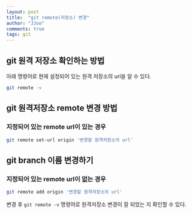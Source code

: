 ```yaml
---
layout: post
title:  "git remote(저장소) 변경"
author: "JJoo"
comments: true
tags: git
---
```


## git 원격 저장소 확인하는 방법 

아래 명령어로 현재 설정되어 있는 원격 저장소의 url을 알 수 있다. 

```bash
git remote -v
```


## git 원격저장소 remote 변경 방법 

### 지정되어 있는 remote url이 있는 경우

```bash
git remote set-url origin '변경할 원격저장소의 url'
```

## git branch 이름 변경하기 

### 지정되어 있는 remote url이 없는 경우

```bash
git remote add origin '변경할 원격저장소의 url'
```

변경 후 ```git remote -v``` 명령어로 원격저장소 변경이 잘 되었는 지 확인할 수 있다. 

